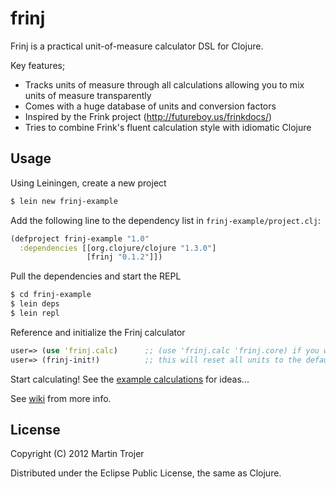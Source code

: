 # frinj

Frinj is a practical unit-of-measure calculator DSL for Clojure.

Key features;

* Tracks units of measure through all calculations allowing you to mix units of measure transparently
* Comes with a huge database of units and conversion factors
* Inspired by the Frink project (http://futureboy.us/frinkdocs/)
* Tries to combine Frink's fluent calculation style with idiomatic Clojure

## Usage

Using Leiningen, create a new project

```sh
$ lein new frinj-example
```

Add the following line to the dependency list in `frinj-example/project.clj`:

```clj
(defproject frinj-example "1.0"
  :dependencies [[org.clojure/clojure "1.3.0"]
                 [frinj "0.1.2"]])
```

Pull the dependencies and start the REPL

```sh
$ cd frinj-example
$ lein deps
$ lein repl
```

Reference and initialize the Frinj calculator

```clj
user=> (use 'frinj.calc)      ;; (use 'frinj.calc 'frinj.core) if you want access to core functions aswell
user=> (frinj-init!)          ;; this will reset all units to the defaults
```

Start calculating! See the [example calculations](https://github.com/martintrojer/frinj/blob/master/src/frinj/examples.clj "example calculations") for ideas...

See [wiki](https://github.com/martintrojer/frinj/wiki) from more info.

## License

Copyright (C) 2012 Martin Trojer

Distributed under the Eclipse Public License, the same as Clojure.

